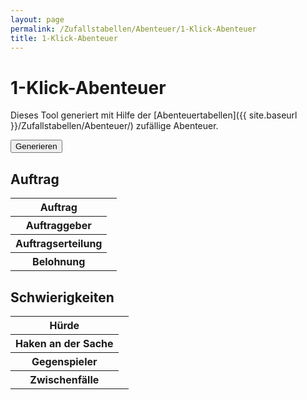 ```yaml
---
layout: page
permalink: /Zufallstabellen/Abenteuer/1-Klick-Abenteuer
title: 1-Klick-Abenteuer
---
```


# 1-Klick-Abenteuer

Dieses Tool generiert mit Hilfe der [Abenteuertabellen]({{ site.baseurl }}/Zufallstabellen/Abenteuer/) zufällige Abenteuer.

<button class="btn btn-yellow" id="generate">Generieren</button>

<h2>Auftrag</h2>
<table>
<tr><th>Auftrag</th><td id="auftrag"></td></tr>
<tr><th>Auftraggeber</th><td id="auftraggeber"></td></tr>
<tr><th>Auftragserteilung</th><td id="auftragserteilung"></td></tr>
<tr><th>Belohnung</th><td id="belohnung"></td></tr>
</table>

<h2>Schwierigkeiten</h2>
<table>
<tr><th>Hürde</th><td id="huerde"></td></tr>
<tr><th>Haken an der Sache</th><td id="haken"></td></tr>
<tr><th>Gegenspieler</th><td id="gegenspieler"></td></tr>
<tr><th>Zwischenfälle</th><td id="zwischenfaelle"></td></tr>
</table>

<script type="text/javascript" src="{{ site.baseurl }}/assets/js/data_names.js"></script>
<script type="text/javascript" src="{{ site.baseurl }}/assets/js/zufallstabellen.js"></script>
<script type="text/javascript" src="{{ site.baseurl }}/assets/js/zufallsgenerator.js"></script>
<script type="text/javascript" src="{{ site.baseurl }}/assets/js/abenteuergen.js"></script>
